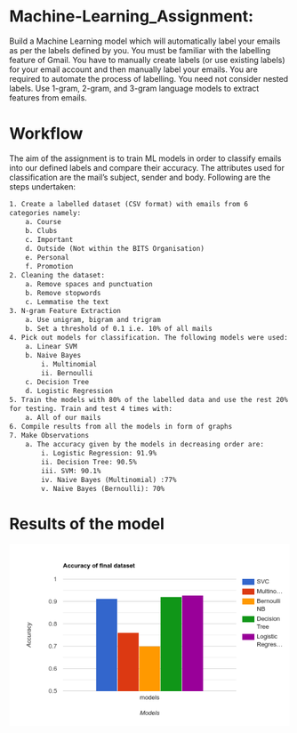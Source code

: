 # Machine-Learning_Assignment:

Build a Machine Learning model which will automatically label your emails as per the labels 
defined by you. You must be familiar with the labelling feature of Gmail. You have to manually 
create labels (or use existing labels) for your email account and then manually label your 
emails. You are required to automate the process of labelling. You need not consider nested 
labels. Use 1-gram, 2-gram, and 3-gram language models to extract features from emails.


# Workflow


The aim of the assignment is to train ML models in order to classify emails into our defined labels and compare their accuracy. The attributes used for classification are the mail’s subject, sender and body. Following are the steps undertaken:

    1. Create a labelled dataset (CSV format) with emails from 6 categories namely:
        a. Course
        b. Clubs
        c. Important
        d. Outside (Not within the BITS Organisation)
        e. Personal
        f. Promotion
    2. Cleaning the dataset:
        a. Remove spaces and punctuation
        b. Remove stopwords
        c. Lemmatise the text
    3. N-gram Feature Extraction
        a. Use unigram, bigram and trigram
        b. Set a threshold of 0.1 i.e. 10% of all mails
    4. Pick out models for classification. The following models were used:
        a. Linear SVM
        b. Naive Bayes
            i. Multinomial
            ii. Bernoulli
        c. Decision Tree
        d. Logistic Regression
    5. Train the models with 80% of the labelled data and use the rest 20% for testing. Train and test 4 times with:
        a. All of our mails
    6. Compile results from all the models in form of graphs
    7. Make Observations
        a. The accuracy given by the models in decreasing order are:
            i. Logistic Regression: 91.9%
            ii. Decision Tree: 90.5% 
            iii. SVM: 90.1%
            iv. Naive Bayes (Multinomial) :77%
            v. Naive Bayes (Bernoulli): 70%

# Results of the model
<p align="center">
  <img src="Final.png" width="650" title="Accuracy">
  </p>
